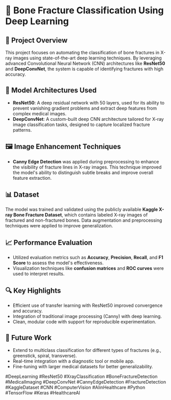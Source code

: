 

# 🦴 Bone Fracture Classification Using Deep Learning

## 📌 Project Overview
This project focuses on automating the classification of bone fractures in X-ray images using state-of-the-art deep learning techniques. By leveraging advanced Convolutional Neural Network (CNN) architectures like **ResNet50** and **DeepConvNet**, the system is capable of identifying fractures with high accuracy.

## 🧠 Model Architectures Used
- **ResNet50**: A deep residual network with 50 layers, used for its ability to prevent vanishing gradient problems and extract deep features from complex medical images.
- **DeepConvNet**: A custom-built deep CNN architecture tailored for X-ray image classification tasks, designed to capture localized fracture patterns.

## 🖼️ Image Enhancement Techniques
- **Canny Edge Detection** was applied during preprocessing to enhance the visibility of fracture lines in X-ray images. This technique improved the model's ability to distinguish subtle breaks and improve overall feature extraction.

## 📊 Dataset
The model was trained and validated using the publicly available **Kaggle X-ray Bone Fracture Dataset**, which contains labeled X-ray images of fractured and non-fractured bones. Data augmentation and preprocessing techniques were applied to improve generalization.

## 📈 Performance Evaluation
- Utilized evaluation metrics such as **Accuracy**, **Precision**, **Recall**, and **F1 Score** to assess the model's effectiveness.
- Visualization techniques like **confusion matrices** and **ROC curves** were used to interpret results.

## 🔍 Key Highlights
- Efficient use of transfer learning with ResNet50 improved convergence and accuracy.
- Integration of traditional image processing (Canny) with deep learning.
- Clean, modular code with support for reproducible experimentation.

## 🧪 Future Work
- Extend to multiclass classification for different types of fractures (e.g., greenstick, spiral, transverse).
- Real-time integration with a diagnostic tool or mobile app.
- Fine-tuning with larger medical datasets for better generalizability.

#DeepLearning #ResNet50 #XrayClassification #BoneFractureDetection #MedicalImaging 
#DeepConvNet #CannyEdgeDetection #FractureDetection #KaggleDataset #CNN 
#ComputerVision #AIinHealthcare #Python #TensorFlow #Keras #HealthcareAI
